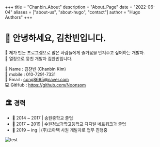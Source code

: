 +++
title = "Chanbin_About"
description = "About_Page"
date = "2022-06-04"
aliases = ["about-us", "about-hugo", "contact"]
author = "Hugo Authors"
+++
# :art: 안녕하세요, 김찬빈입니다.
:butterfly: 제가 만든 프로그램으로 많은 사람들에게 즐거움을 안겨주고 싶어하는 개발자.  
:butterfly: 열정으로 뭉친 개발자 김찬빈입니다.

:name_badge: Name : 김찬빈 (Chanbin Kim)  
:iphone: mobile : 010-7291-7331  
:email: Email : cong8685@naver.com  
:computer: GitHub : https://github.com/Noonsom

## :classical_building: 경력   
* :school: 2014 ~ 2017   |   송원중학교 졸업  
* :school: 2017 ~ 2019   |   수원정보과학고등학교 디지털 네트워크과 졸업
* 🏢 2019 ~ ing   | (주)코아텍 사원 개발자로 업무 진행중  



![test](/a/avatar.jpg)